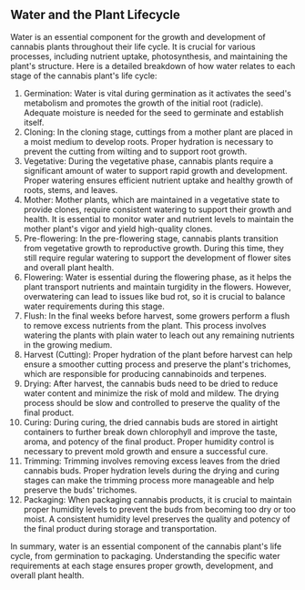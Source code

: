 ## Water and the Plant Lifecycle

Water is an essential component for the growth and development of cannabis plants throughout their life cycle. It is crucial for various processes, including nutrient uptake, photosynthesis, and maintaining the plant's structure. Here is a detailed breakdown of how water relates to each stage of the cannabis plant's life cycle:

1. Germination: Water is vital during germination as it activates the seed's metabolism and promotes the growth of the initial root (radicle). Adequate moisture is needed for the seed to germinate and establish itself.
2. Cloning: In the cloning stage, cuttings from a mother plant are placed in a moist medium to develop roots. Proper hydration is necessary to prevent the cutting from wilting and to support root growth.
3. Vegetative: During the vegetative phase, cannabis plants require a significant amount of water to support rapid growth and development. Proper watering ensures efficient nutrient uptake and healthy growth of roots, stems, and leaves.
4. Mother: Mother plants, which are maintained in a vegetative state to provide clones, require consistent watering to support their growth and health. It is essential to monitor water and nutrient levels to maintain the mother plant's vigor and yield high-quality clones.
5. Pre-flowering: In the pre-flowering stage, cannabis plants transition from vegetative growth to reproductive growth. During this time, they still require regular watering to support the development of flower sites and overall plant health.
6. Flowering: Water is essential during the flowering phase, as it helps the plant transport nutrients and maintain turgidity in the flowers. However, overwatering can lead to issues like bud rot, so it is crucial to balance water requirements during this stage.
7. Flush: In the final weeks before harvest, some growers perform a flush to remove excess nutrients from the plant. This process involves watering the plants with plain water to leach out any remaining nutrients in the growing medium.
8. Harvest (Cutting): Proper hydration of the plant before harvest can help ensure a smoother cutting process and preserve the plant's trichomes, which are responsible for producing cannabinoids and terpenes.
9. Drying: After harvest, the cannabis buds need to be dried to reduce water content and minimize the risk of mold and mildew. The drying process should be slow and controlled to preserve the quality of the final product.
10. Curing: During curing, the dried cannabis buds are stored in airtight containers to further break down chlorophyll and improve the taste, aroma, and potency of the final product. Proper humidity control is necessary to prevent mold growth and ensure a successful cure.
11. Trimming: Trimming involves removing excess leaves from the dried cannabis buds. Proper hydration levels during the drying and curing stages can make the trimming process more manageable and help preserve the buds' trichomes.
12. Packaging: When packaging cannabis products, it is crucial to maintain proper humidity levels to prevent the buds from becoming too dry or too moist. A consistent humidity level preserves the quality and potency of the final product during storage and transportation.

In summary, water is an essential component of the cannabis plant's life cycle, from germination to packaging. Understanding the specific water requirements at each stage ensures proper growth, development, and overall plant health.